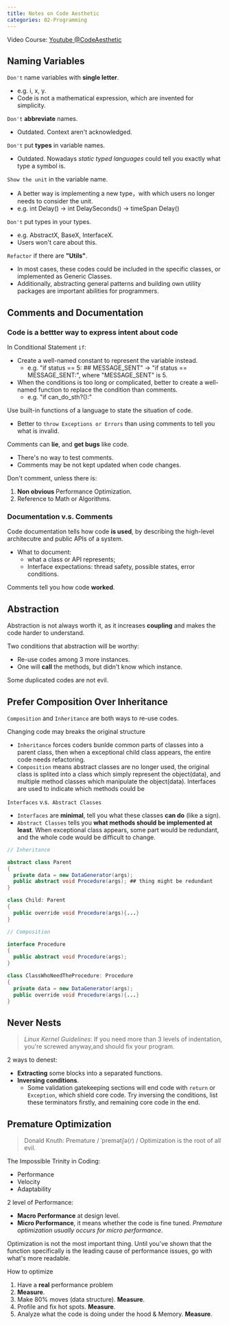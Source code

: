 ```yaml
---
title: Notes on Code Aesthetic
categories: 02-Programming
---
```


Video Course: [Youtube @CodeAesthetic](https://www.youtube.com/@CodeAesthetic)

## Naming Variables

`Don't` name variables with **single letter**.
  - e.g. i, x, y.
  - Code is not a mathematical expression, which are invented for simplicity.

`Don't` **abbreviate** names.
  - Outdated. Context aren't acknowledged.

`Don't` put **types** in variable names.
  - Outdated. Nowadays *static typed languages* could tell you exactly what type a symbol is.

`Show the unit` in the variable name.
  - A better way is implementing a new type，with which users no longer needs to consider the unit.
  - e.g. int Delay() -> int DelaySeconds() -> timeSpan Delay()

`Don't` put types in your types.
  - e.g. AbstractX, BaseX, InterfaceX.
  - Users won't care about this.

`Refactor` if there are **"Utils"**.
  - In most cases, these codes could be included in the specific classes, or implemented as Generic Classes.
  - Additionally, abstracting general patterns and building own utility packages are important abilities for programmers.

## Comments and Documentation

### Code is a bettter way to express intent about code

In Conditional Statement `if`:
  - Create a well-named constant to represent the variable instead.
    - e.g. "if status == 5: ## MESSAGE_SENT" -> "if status == MESSAGE_SENT:", where "MESSAGE_SENT" is 5.
  - When the conditions is too long or complicated, better to create a well-named function to replace the condition than comments.
    - e.g. "if can_do_sth?():"

Use built-in functions of a language to state the situation of code.
  - Better to `throw Exceptions or Errors` than using comments to tell you what is invalid.

Comments can **lie**, and **get bugs** like code.
  - There's no way to test comments.
  - Comments may be not kept updated when code changes.

Don't comment, unless there is:
  1. **Non obvious** Performance Optimization.
  2. Reference to Math or Algorithms.

### Documentation v.s. Comments

Code documentation tells how code **is used**, by describing the high-level architecutre and public APIs of a system.
  - What to document: 
    - what a class or API represents; 
    - Interface expectations: thread safety, possible states, error conditions.

Comments tell you how code **worked**.

## Abstraction

Abstraction is not always worth it, as it increases **coupling** and makes the code harder to understand.

Two conditions that abstraction will be worthy:
  - Re-use codes among 3 more instances.
  - One will **call** the methods, but didn't know which instance.

Some duplicated codes are not evil.

## Prefer Composition Over Inheritance

`Composition` and `Inheritance` are both ways to re-use codes.

Changing code may breaks the original structure
  - `Inheritance` forces coders bunlde common parts of classes into a parent class, then when a exceptional child class appears, the entire code needs refactoring.
  - `Composition` means abstract classes are no longer used, the original class is splited into a class which simply represent the object(data), and multiple method classes which manipulate the object(data). Interfaces are used to indicate which methods could be 

`Interfaces` v.s.` Abstract Classes`
  - `Interfaces` are **minimal**, tell you what these classes **can do** (like a sign).
  - `Abstract Classes` tells you **what methods should be implemented at least**. When exceptional class appears, some part would be redundant, and the whole code would be difficult to change.

```java
// Inheritance

abstract class Parent
{
  private data = new DataGenerator(args);
  public abstract void Procedure(args); ## thing might be redundant
}

class Child: Parent
{
  public override void Procedure(args){...}
}

// Composition

interface Procedure
{
  public abstract void Procedure(args);
}

class ClassWhoNeedTheProcedure: Procedure
{
  private data = new DataGenerator(args);
  public override void Procedure(args){...}
}
```

## Never Nests

> *Linux Kernel Guidelines*: If you need more than 3 levels of indentation, you're screwed anyway,and should fix your program.

2 ways to denest:
  - **Extracting** some blocks into a separated functions.
  - **Inversing conditions**.
    - Some validation gatekeeping sections will end code with `return` or `Exception`, which shield core code. Try inversing the conditions, list these terminators firstly, and remaining core code in the end.

## Premature Optimization

> Donald Knuth: Premature / ˈpremətʃə(r) / Optimization is the root of all evil.

The Impossible Trinity in Coding:
  - Performance
  - Velocity
  - Adaptability

2 level of Performance:
  - **Macro Performance** at design level.
  - **Micro Performance**, it means whether the code is fine tuned. *Premature optimization usually occurs for micro performance*.

Optimization is not the most important thing. Until you've shown that the function specifically is the leading cause of performance issues, go with what's more readable.

How to optimize
  1. Have a **real** performance problem
  2. **Measure**.
  3. Make 80% moves (data structure). **Measure**.
  4. Profile and fix hot spots. **Measure**.
  5. Analyze what the code is doing under the hood & Memory. **Measure**.
